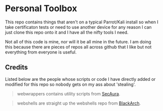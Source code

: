 # Personal Toolbox

This repo contains things that aren't on a typical Parrot/Kali
install so when I take certificaton tests or need to use 
another device for any reason I can just clone this repo
onto it and I have all the nifty tools I need.

Not all of this code is mine, nor will it be all mine in the 
future. I am doing this because there are pieces of repos all
across github that I like but not everything from everyone is 
useful. 

## Credits

Listed below are the people whose scripts or code I have 
directly added or modified for this repo so nobody gets 
on my ass about 'stealing'.

> webwrappers contains utility scripts from [SecAura](https://github.com/SecAuraYT).

> webshells are straight up the webshells repo from [BlackArch](https://github.com/BlackArch/blackarch).
